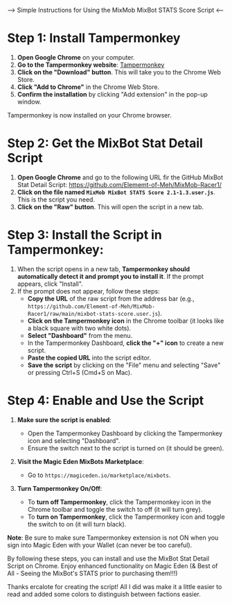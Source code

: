 --> Simple Instructions for Using the MixMob MixBot STATS Score Script  <--

# Step 1: Install Tampermonkey
1. **Open Google Chrome** on your computer.
2. **Go to the Tampermonkey website**: [Tampermonkey](https://www.tampermonkey.net/)
3. **Click on the "Download" button**. This will take you to the Chrome Web Store.
4. **Click "Add to Chrome"** in the Chrome Web Store.
5. **Confirm the installation** by clicking "Add extension" in the pop-up window.

Tampermonkey is now installed on your Chrome browser.

# Step 2: Get the MixBot Stat Detail Script
1. **Open Google Chrome** and go to the following URL fir the GitHub MixBot Stat Detail Script: https://github.com/Elememt-of-Meh/MixMob-Racer1/
2. **Click on the file named `MixMob MixBot STATS Score 2.1-1.3.user.js`**. This is the script you need.
3. **Click on the "Raw" button**. This will open the script in a new tab.

# Step 3: Install the Script in Tampermonkey:
1. When the script opens in a new tab, **Tampermonkey should automatically detect it and prompt you to install it**. If the prompt appears, click "Install".
2. If the prompt does not appear, follow these steps:
   - **Copy the URL** of the raw script from the address bar (e.g., `https://github.com/Elememt-of-Meh/MixMob-Racer1/raw/main/mixbot-stats-score.user.js`).
   - **Click on the Tampermonkey icon** in the Chrome toolbar (it looks like a black square with two white dots).
   - **Select "Dashboard"** from the menu.
   - In the Tampermonkey Dashboard, **click the "+" icon** to create a new script.
   - **Paste the copied URL** into the script editor.
   - **Save the script** by clicking on the "File" menu and selecting "Save" or pressing Ctrl+S (Cmd+S on Mac).

# Step 4: Enable and Use the Script
1. **Make sure the script is enabled**:
   - Open the Tampermonkey Dashboard by clicking the Tampermonkey icon and selecting "Dashboard".
   - Ensure the switch next to the script is turned on (it should be green).

2. **Visit the Magic Eden MixBots Marketplace**:
   - Go to `https://magiceden.io/marketplace/mixbots`.

3. **Turn Tampermonkey On/Off**:
   - To **turn off Tampermonkey**, click the Tampermonkey icon in the Chrome toolbar and toggle the switch to off (it will turn grey).
   - To **turn on Tampermonkey**, click the Tampermonkey icon and toggle the switch to on (it will turn black).

**Note**: Be sure to make sure Tampermonkey extension is not ON when you sign into Magic Eden with your Wallet (can never be too careful).

By following these steps, you can install and use the MixBot Stat Detail Script on Chrome. 
Enjoy enhanced functionality on Magic Eden (& Best of All - Seeing the MixBot's STATS prior to purchasing them!!!)

Thanks ercalote for creating the script! All I did was make it a little easier to read and added some colors to distinguish between factions easier.
